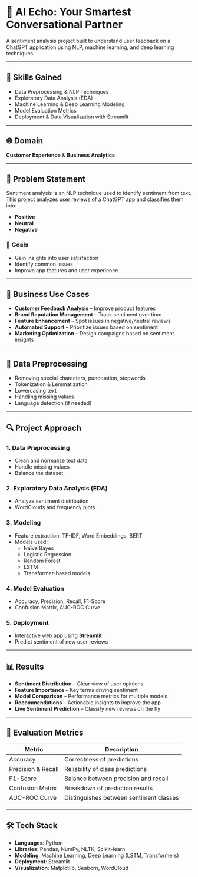 # 🤖 AI Echo: Your Smartest Conversational Partner

A sentiment analysis project built to understand user feedback on a ChatGPT application using NLP, machine learning, and deep learning techniques.

---

## 🧠 Skills Gained

- Data Preprocessing & NLP Techniques  
- Exploratory Data Analysis (EDA)  
- Machine Learning & Deep Learning Modeling  
- Model Evaluation Metrics  
- Deployment & Data Visualization with Streamlit  

---

## 🌐 Domain

**Customer Experience** & **Business Analytics**

---

## 📌 Problem Statement

Sentiment analysis is an NLP technique used to identify sentiment from text.  
This project analyzes user reviews of a ChatGPT app and classifies them into:

- **Positive**
- **Neutral**
- **Negative**

### 🎯 Goals

- Gain insights into user satisfaction
- Identify common issues
- Improve app features and user experience

---

## 💼 Business Use Cases

- **Customer Feedback Analysis** – Improve product features
- **Brand Reputation Management** – Track sentiment over time
- **Feature Enhancement** – Spot issues in negative/neutral reviews
- **Automated Support** – Prioritize issues based on sentiment
- **Marketing Optimization** – Design campaigns based on sentiment insights

---

## 🧹 Data Preprocessing

- Removing special characters, punctuation, stopwords
- Tokenization & Lemmatization
- Lowercasing text
- Handling missing values
- Language detection (if needed)

---

## 🔍 Project Approach

### 1. Data Preprocessing
- Clean and normalize text data
- Handle missing values
- Balance the dataset

### 2. Exploratory Data Analysis (EDA)
- Analyze sentiment distribution
- WordClouds and frequency plots

### 3. Modeling
- Feature extraction: TF-IDF, Word Embeddings, BERT
- Models used:  
  - Naïve Bayes  
  - Logistic Regression  
  - Random Forest  
  - LSTM  
  - Transformer-based models

### 4. Model Evaluation
- Accuracy, Precision, Recall, F1-Score
- Confusion Matrix, AUC-ROC Curve

### 5. Deployment
- Interactive web app using **Streamlit**
- Predict sentiment of new user reviews

---

## 📊 Results

- **Sentiment Distribution** – Clear view of user opinions
- **Feature Importance** – Key terms driving sentiment
- **Model Comparison** – Performance metrics for multiple models
- **Recommendations** – Actionable insights to improve the app
- **Live Sentiment Prediction** – Classify new reviews on the fly

---

## 🧪 Evaluation Metrics

| Metric           | Description                                      |
|------------------|--------------------------------------------------|
| Accuracy         | Correctness of predictions                       |
| Precision & Recall | Reliability of class predictions               |
| F1-Score         | Balance between precision and recall             |
| Confusion Matrix | Breakdown of prediction results                  |
| AUC-ROC Curve    | Distinguishes between sentiment classes          |

---

## 🛠️ Tech Stack

- **Languages**: Python  
- **Libraries**: Pandas, NumPy, NLTK, Scikit-learn  
- **Modeling**: Machine Learning, Deep Learning (LSTM, Transformers)  
- **Deployment**: Streamlit  
- **Visualization**: Matplotlib, Seaborn, WordCloud



